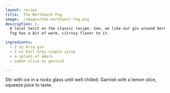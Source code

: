 ```yaml
---
layout: recipe
title:  The Northwest Fog
image:  /images/the-northwest-fog.png
description: |-
  A local twist on the classic recipe. See, we like our gin around here. Our
  fog has a bit of warm, citrusy flavor to it.

ingredients:
  - 2 oz Aria gin
  - 1 oz Earl Grey simple syrup
  - a splash of amaro
  - Lemon slice as garnish

---
```

Stir with ice in a rocks glass until well chilled. Garnish with a lemon slice,
squeeze juice to taste.
